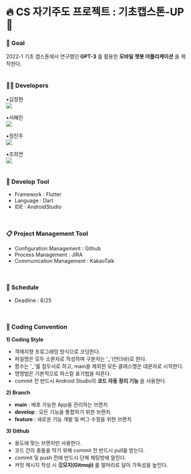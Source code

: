 # 🔥 CS 자기주도 프로젝트 : 기초캡스톤-UP 💪
### 🚩 Goal
2022-1 기초 캡스톤에서 연구했던 __GPT-3__ 를 활용한 __모바일 챗봇 어플리케이션__ 을 제작한다.<br>
<br>

### 💁‍♀️ Developers
:black_small_square:김정현<br> <a href="https://github.com/j-ys"><img src="https://img.shields.io/badge/GitHub-181717?style=for-the-badge&logo=GitHub&logoColor=white"></a><br>
  
:black_small_square:서혜린<br> <a href="https://github.com/dhkaak"><img src="https://img.shields.io/badge/GitHub-181717?style=for-the-badge&logo=GitHub&logoColor=white"></a><br>
  
:black_small_square:정진주<br> <a href="https://github.com/Ness731"><img src="https://img.shields.io/badge/GitHub-181717?style=for-the-badge&logo=GitHub&logoColor=white"></a><br>
  
:black_small_square:조희연<br> <a href="https://github.com/chy0503"><img src="https://img.shields.io/badge/GitHub-181717?style=for-the-badge&logo=GitHub&logoColor=white"></a><br>
<br>

### 🔧 Develop Tool
- Framework : Flutter
- Language : Dart
- IDE : AndroidStudio
<br>

### 📋 Project Management Tool
- Configuration Management : Github
- Process Management : JIRA
- Communication Management : KakaoTalk
<br>

### 📅 Schedule
- Deadline : 8/25
<br>

### 📝 Coding Convention
__1) Coding Style__
- 객체지향 프로그래밍 방식으로 코딩한다.
- 파일명은 모두 소문자로 작성하며 구분자는 '_'(언더바)로 한다.
- 함수는 '_'를 접두사로 하고, main을 제외한 모든 클래스명은 대문자로 시작한다.
- 명명법은 기본적으로 파스칼 표기법을 따른다.
- commit 전 반드시 Android Studio의 __코드 자동 정리 기능__ 을 사용한다.

__2) Branch__
- __main__ : 배포 가능한 App을 관리하는 브랜치
- __develop__ : 모든 기능을 통합하기 위한 브랜치
- __feature__ : 새로운 기능 개발 및 버그 수정을 위한 브랜치

__3) Github__
- 용도에 맞는 브랜치만 사용한다.
- 코드 간의 충돌을 막기 위해 commit 전 반드시 pull을 받는다.
- commit 및 push 전에 반드시 단체 채팅방에 알린다.
- 커밋 메시지 작성 시 __깃모지(Gitmoji)__ 를 말머리로 달아 가독성을 높인다.
